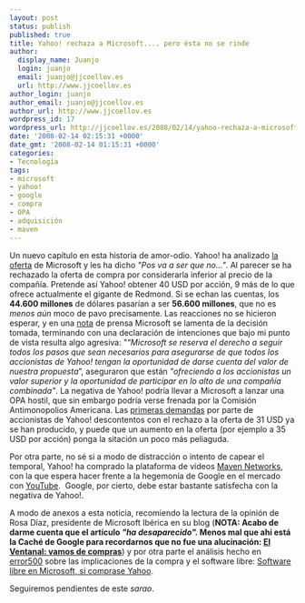 ```yaml
---
layout: post
status: publish
published: true
title: Yahoo! rechaza a Microsoft.... pero ésta no se rinde
author:
  display_name: Juanjo
  login: juanjo
  email: juanjo@jjcoellov.es
  url: http://www.jjcoellov.es
author_login: juanjo
author_email: juanjo@jjcoellov.es
author_url: http://www.jjcoellov.es
wordpress_id: 17
wordpress_url: http://jjcoellov.es/2008/02/14/yahoo-rechaza-a-microsoft-pero-esta-no-se-rinde/
date: '2008-02-14 02:15:31 +0000'
date_gmt: '2008-02-14 01:15:31 +0000'
categories:
- Tecnología
tags:
- microsoft
- yahoo!
- google
- compra
- OPA
- adquisición
- maven
---
```

<p>Un nuevo capítulo en esta historia de amor-odio. Yahoo! ha analizado <a href="http://jjcoellov.es/2008/02/03/microsoft-quiere-comprar-yahoo-oh-esto-no-es-nuevo/" title="Oferta de Microsoft por Yahoo!">la oferta</a> de Microsoft y les ha dicho<em> "Pos va a ser que no..."</em>. Al parecer se ha rechazado la oferta de compra por considerarla inferior al precio de la compañía. Pretende así Yahoo! obtener 40 USD por acción, 9 más de lo que ofrece actualmente el gigante de Redmond. Si se echan las cuentas, los <strong>44.600 millones</strong> de dólares pasarían a ser <strong>56.600 millones</strong>, que no es <em>menos aún</em> moco de pavo precisamente. Las reacciones no se hicieron esperar, y en una <a href="http://biz.yahoo.com/prnews/080211/aqm241.html">nota</a> de prensa Microsoft se lamenta de la decisión tomada, terminando con una declaración de intenciones que bajo mi punto de vista resulta algo agresiva: "“<em>Microsoft se reserva el derecho a seguir todos los pasos que sean necesarios para asegurarse de que todos los accionistas de Yahoo! tengan la oportunidad de darse cuenta del valor de nuestra propuesta</em>”, aseguraron que están <em>"ofreciendo a los accionistas un valor superior y la oportunidad de participar en lo alto de una compañía combinada"</em>. La negativa de Yahoo! podría llevar a Microsoft a lanzar una OPA hostil, que sin embargo podría verse frenada por la Comisión Antimonopolios Americana. Las <a href="http://www.informationweek.com/windows/showArticle.jhtml?articleID=206501943&amp;cid=RSSfeed_TechWeb">primeras demandas</a> por parte de accionistas de Yahoo! descontentos con el rechazo a la oferta de 31 USD ya se han producido, y puede que un aumento en la oferta (por ejemplo a 35 USD por acción) ponga la sitación un poco más peliaguda.</p>
<p>Por otra parte, no sé si a modo de distracción o intento de capear el temporal, Yahoo! ha comprado la plataforma de videos <span sec="101" zon="10" elem="1"><a href="http://www.maven.net/" target="_blank">Maven Networks</a>, con la que espera hacer frente a la hegemonía de Google en el mercado con <a href="http://www.youtube.com">YouTube</a>.  Google, por cierto, debe estar bastante satisfecha con la negativa de Yahoo!.</span></p>
<p>A modo de anexos a esta noticia, recomiendo la lectura de la opinión de Rosa Díaz, presidente de Microsoft Ibérica en su blog (<strong>NOTA: Acabo de darme cuenta que el artículo<em> "ha desaparecido". </em>Menos mal que ahi está la Caché de Google para recordarnos que no fue una alucinación: <a href="http://209.85.129.104/search?q=cache:MEcBTpUEgyIJ:elventanalderosa.spaces.live.com/Blog/cns!F4D34257FAE2DF16!1277" title="El Ventanal: nos vamos de compra">El Ventanal: vamos de compras</a></strong>) y por otra parte el análisis hecho en <a href="http://www.error500.net" title="Error500">error500</a> sobre las implicaciones de la compra y el software libre: <a href="http://www.error500.net/software-libre-microsoft-compra-yahoo" title="Software libre en Microsoft, si comprase Yahoo">Software libre en Microsoft, si comprase Yahoo</a>.</p>
<p>Seguiremos pendientes de este <em>sarao</em>.</p>
